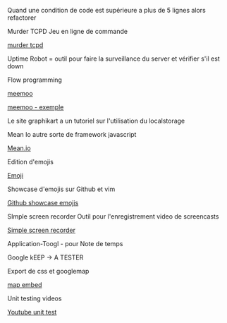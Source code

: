 Quand une condition de code est supérieure a plus de 5 lignes alors refactorer

Murder TCPD Jeu en ligne de commande

[murder tcpd](https://github.com/veltman/clmystery)

Uptime Robot = outil pour faire la surveillance du server et vérifier s'il est down

Flow programming

[meemoo](http://meemoo.org/)

[meemoo - exemple](http://meemoo.org/iframework/#example/cam2gif)

Le site graphikart a un tutoriel sur l'utilisation du localstorage

Mean Io autre sorte de framework javascript

[Mean.io](http://mean.io)

Edition d'emojis

[Emoji](http://www.emoji-cheat-sheet.com/)

Showcase d'emojis sur Github et vim 

[Github showcase emojis](https://github.com/showcases/emoji)


SImple screen recorder Outil pour l'enregistrement video de screencasts

[Simple screen recorder](http://www.maartenbaert.be/simplescreenrecorder/)


Application-Toogl - pour Note de temps

Google kEEP -> A TESTER

Export de css et googlemap

[map embed](http://www.map-embed.com/)

Unit testing videos 

[Youtube unit test](http://www.youtube.com/watch?v=dJUVNFxrK_4&list=PLJWbyYSUTZ2BWkvn9D2BLG_UmliiAbOZA)